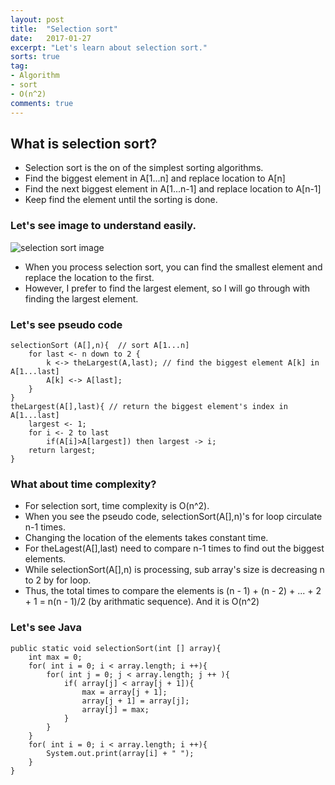 ```yaml
---
layout: post
title:  "Selection sort"
date:   2017-01-27
excerpt: "Let's learn about selection sort."
sorts: true
tag:
- Algorithm
- sort
- O(n^2)
comments: true
---
```

## What is selection sort?
* Selection sort is the on of the simplest sorting algorithms.
* Find the biggest element in A[1...n] and replace location to A[n]
* Find the next biggest element in A[1...n-1] and replace location to A[n-1]
* Keep find the element until the sorting is done.

### Let's see image to understand easily.
![selection sort image](http://interactivepython.org/runestone/static/pythonds/_images/selectionsortnew.png)

* When you process selection sort, you can find the smallest element and replace the location to the first.
* However, I prefer to find the largest element, so I will go through with finding the largest element.

### Let's see pseudo code
```{.no-highlight}
selectionSort (A[],n){  // sort A[1...n]
    for last <- n down to 2 {
		k <-> theLargest(A,last); // find the biggest element A[k] in A[1...last]
		A[k] <-> A[last];
	}
}
theLargest(A[],last){ // return the biggest element's index in A[1...last]
	largest <- 1;
	for i <- 2 to last
		if(A[i]>A[largest]) then largest -> i;
	return largest;
}
```

### What about time complexity?
* For selection sort, time complexity is O(n^2).
* When you see the pseudo code, selectionSort(A[],n)'s for loop circulate n-1 times.
* Changing the location of the elements takes constant time.
* For theLagest(A[],last) need to compare n-1 times to find out the biggest elements.
* While selectionSort(A[],n) is processing, sub array's size is decreasing n to 2 by for loop.
* Thus, the total times to compare the elements is (n - 1) + (n - 2) + ... + 2 + 1 = n(n - 1)/2 (by arithmatic sequence). And it is O(n^2)

### Let's see Java
```{.java}
public static void selectionSort(int [] array){
	int max = 0;
	for( int i = 0; i < array.length; i ++){
		for( int j = 0; j < array.length; j ++ ){
			if( array[j] < array[j + 1]){
				max = array[j + 1];
				array[j + 1] = array[j];
				array[j] = max;
			}
		}
	}
	for( int i = 0; i < array.length; i ++){
		System.out.print(array[i] + " ");
	}
}
```